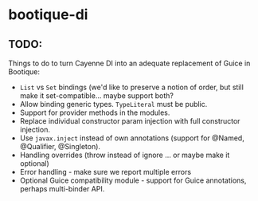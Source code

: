 # bootique-di

## TODO:

Things to do to turn Cayenne DI into an adequate replacement of Guice in
Bootique:

* `List` vs `Set` bindings (we'd like to preserve a notion of order,
but still make it set-compatible... maybe support both?
* Allow binding generic types. `TypeLiteral` must be public.
* Support for provider methods in the modules.
* Replace individual constructor param injection with full constructor injection.
* Use `javax.inject` instead of own annotations (support for @Named, @Qualifier,
  @Singleton).
* Handling overrides (throw instead of ignore ... or maybe make it optional)
* Error handling - make sure we report multiple errors
* Optional Guice compatibility module - support for Guice annotations,
perhaps multi-binder API.